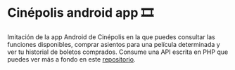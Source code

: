 # Cinépolis android app 🎞
Imitación de la app Android de Cinépolis en la que puedes consultar las funciones disponibles, comprar asientos para una película determinada y ver tu historial de boletos comprados. Consume una API escrita en PHP que puedes ver más a fondo en este [repositorio](https://github.com/alexruizlul/api-cinepolis-android).
